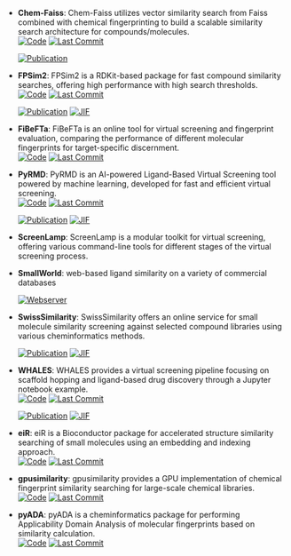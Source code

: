 



- **Chem-Faiss**: Chem-Faiss utilizes vector similarity search from Faiss combined with chemical fingerprinting to build a scalable similarity search architecture for compounds/molecules.  
    [![Code](https://img.shields.io/github/stars/ritabratamaiti/Chem-Faiss?style=for-the-badge&logo=github)](https://github.com/ritabratamaiti/Chem-Faiss) 
    [![Last Commit](https://img.shields.io/github/last-commit/ritabratamaiti/Chem-Faiss?style=for-the-badge&logo=github)](https://github.com/ritabratamaiti/Chem-Faiss) 

    [![Publication](https://img.shields.io/badge/Publication-Citations:0-blue?style=for-the-badge&logo=bookstack)](https://doi.org/10.5281/zenodo.3860959) 



- **FPSim2**: FPSim2 is a RDKit-based package for fast compound similarity searches, offering high performance with high search thresholds.  
    [![Code](https://img.shields.io/github/stars/chembl/FPSim2?style=for-the-badge&logo=github)](https://github.com/chembl/FPSim2) 
    [![Last Commit](https://img.shields.io/github/last-commit/chembl/FPSim2?style=for-the-badge&logo=github)](https://github.com/chembl/FPSim2) 

    [![Publication](https://img.shields.io/badge/Publication-Citations:72-blue?style=for-the-badge&logo=bookstack)](https://doi.org/10.1021/ci600358f) 
    [![JIF](https://img.shields.io/badge/Impact_Factor-5.60-purple?style=for-the-badge&logo=academia)](https://doi.org/10.1021/ci600358f)



- **FiBeFTa**: FiBeFTa is an online tool for virtual screening and fingerprint evaluation, comparing the performance of different molecular fingerprints for target-specific discernment.  
    [![Code](https://img.shields.io/github/stars/OriolVillaro/FiBeFTa?style=for-the-badge&logo=github)](https://github.com/OriolVillaro/FiBeFTa) 
    [![Last Commit](https://img.shields.io/github/last-commit/OriolVillaro/FiBeFTa?style=for-the-badge&logo=github)](https://github.com/OriolVillaro/FiBeFTa) 




- **PyRMD**: PyRMD is an AI-powered Ligand-Based Virtual Screening tool powered by machine learning, developed for fast and efficient virtual screening.  
    [![Code](https://img.shields.io/github/stars/cosconatilab/PyRMD?tab=readme-ov-file?style=for-the-badge&logo=github)](https://github.com/cosconatilab/PyRMD?tab=readme-ov-file) 
    [![Last Commit](https://img.shields.io/github/last-commit/cosconatilab/PyRMD?tab=readme-ov-file?style=for-the-badge&logo=github)](https://github.com/cosconatilab/PyRMD?tab=readme-ov-file) 

    [![Publication](https://img.shields.io/badge/Publication-Citations:30-blue?style=for-the-badge&logo=bookstack)](https://doi.org/10.1021/acs.jcim.1c00653) 
    [![JIF](https://img.shields.io/badge/Impact_Factor-5.60-purple?style=for-the-badge&logo=academia)](https://doi.org/10.1021/acs.jcim.1c00653)



- **ScreenLamp**: ScreenLamp is a modular toolkit for virtual screening, offering various command-line tools for different stages of the virtual screening process.  




- **SmallWorld**: web-based ligand similarity on a variety of commercial databases  


    [![Webserver](https://img.shields.io/badge/Webserver-online-brightgreen?style=for-the-badge&logo=cachet&logoColor=65FF8F)](https://sw.docking.org/search.html) 


- **SwissSimilarity**: SwissSimilarity offers an online service for small molecule similarity screening against selected compound libraries using various cheminformatics methods.  

    [![Publication](https://img.shields.io/badge/Publication-Citations:84-blue?style=for-the-badge&logo=bookstack)](https://doi.org/10.3390%2Fijms23020811) 
    [![JIF](https://img.shields.io/badge/Impact_Factor-4.90-purple?style=for-the-badge&logo=academia)](https://doi.org/10.3390%2Fijms23020811)



- **WHALES**: WHALES provides a virtual screening pipeline focusing on scaffold hopping and ligand-based drug discovery through a Jupyter notebook example.  
    [![Code](https://img.shields.io/github/stars/grisoniFr/scaffold_hopping_whales/blob/master/code/virtual_screening_pipeline.ipynb?style=for-the-badge&logo=github)](https://github.com/grisoniFr/scaffold_hopping_whales/blob/master/code/virtual_screening_pipeline.ipynb) 
    [![Last Commit](https://img.shields.io/github/last-commit/grisoniFr/scaffold_hopping_whales/blob/master/code/virtual_screening_pipeline.ipynb?style=for-the-badge&logo=github)](https://github.com/grisoniFr/scaffold_hopping_whales/blob/master/code/virtual_screening_pipeline.ipynb) 

    [![Publication](https://img.shields.io/badge/Publication-Citations:29-blue?style=for-the-badge&logo=bookstack)](https://doi.org/10.1038%2Fs41598-018-34677-0) 
    [![JIF](https://img.shields.io/badge/Impact_Factor-3.80-purple?style=for-the-badge&logo=academia)](https://doi.org/10.1038%2Fs41598-018-34677-0)



- **eiR**: eiR is a Bioconductor package for accelerated structure similarity searching of small molecules using an embedding and indexing approach.  
    [![Code](https://img.shields.io/github/stars/girke-lab/eiR?style=for-the-badge&logo=github)](https://github.com/girke-lab/eiR) 
    [![Last Commit](https://img.shields.io/github/last-commit/girke-lab/eiR?style=for-the-badge&logo=github)](https://github.com/girke-lab/eiR) 




- **gpusimilarity**: gpusimilarity provides a GPU implementation of chemical fingerprint similarity searching for large-scale chemical libraries.  
    [![Code](https://img.shields.io/github/stars/schrodinger/gpusimilarity?style=for-the-badge&logo=github)](https://github.com/schrodinger/gpusimilarity) 
    [![Last Commit](https://img.shields.io/github/last-commit/schrodinger/gpusimilarity?style=for-the-badge&logo=github)](https://github.com/schrodinger/gpusimilarity) 




- **pyADA**: pyADA is a cheminformatics package for performing Applicability Domain Analysis of molecular fingerprints based on similarity calculation.  
    [![Code](https://img.shields.io/github/stars/jeffrichardchemistry/pyADA?style=for-the-badge&logo=github)](https://github.com/jeffrichardchemistry/pyADA) 
    [![Last Commit](https://img.shields.io/github/last-commit/jeffrichardchemistry/pyADA?style=for-the-badge&logo=github)](https://github.com/jeffrichardchemistry/pyADA) 



